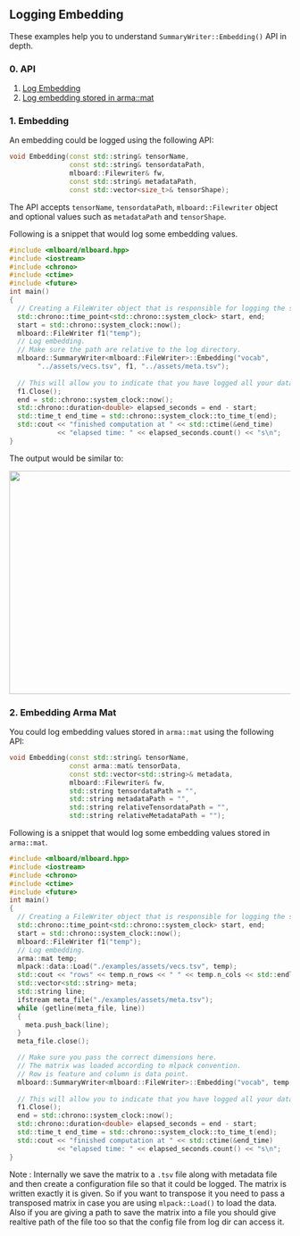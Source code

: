 ## Logging Embedding

These examples help you to understand `SummaryWriter::Embedding()` API in depth.

### 0. API 

  1. [Log Embedding](#1-embedding)
  2. [Log embedding stored in arma::mat](#2-embedding-arma-mat)

### 1. Embedding

An embedding could be logged using the following API:

```cpp
void Embedding(const std::string& tensorName,
               const std::string& tensordataPath,
               mlboard::Filewriter& fw,
               const std::string& metadataPath,
               const std::vector<size_t>& tensorShape);
```

The API accepts `tensorName`, `tensordataPath`, `mlboard::Filewriter` object and optional values such as `metadataPath` and `tensorShape`.

Following is a snippet that would log some embedding values.

```cpp
#include <mlboard/mlboard.hpp>
#include <iostream>
#include <chrono> 
#include <ctime> 
#include <future>
int main()
{
  // Creating a FileWriter object that is responsible for logging the summary.
  std::chrono::time_point<std::chrono::system_clock> start, end; 
  start = std::chrono::system_clock::now(); 
  mlboard::FileWriter f1("temp");
  // Log embedding.
  // Make sure the path are relative to the log directory.
  mlboard::SummaryWriter<mlboard::FileWriter>::Embedding("vocab",
       "../assets/vecs.tsv", f1, "../assets/meta.tsv");
  
  // This will allow you to indicate that you have logged all your data.
  f1.Close();
  end = std::chrono::system_clock::now(); 
  std::chrono::duration<double> elapsed_seconds = end - start; 
  std::time_t end_time = std::chrono::system_clock::to_time_t(end); 
  std::cout << "finished computation at " << std::ctime(&end_time) 
            << "elapsed time: " << elapsed_seconds.count() << "s\n"; 
}
```

The output would be similar to:

<p>
<img src = "assets/embedding.jpg" width = "800" height = "400"/>
</p>

### 2. Embedding Arma Mat

You could log embedding values stored in `arma::mat` using the following API:

```cpp
void Embedding(const std::string& tensorName,
               const arma::mat& tensorData,
               const std::vector<std::string>& metadata,
               mlboard::Filewriter& fw,
               std::string tensordataPath = "",
               std::string metadataPath = "",
               std::string relativeTensordataPath = "",
               std::string relativeMetadataPath = "");
```

Following is a snippet that would log some embedding values stored in `arma::mat`.

```cpp
#include <mlboard/mlboard.hpp>
#include <iostream>
#include <chrono> 
#include <ctime> 
#include <future>
int main()
{
  // Creating a FileWriter object that is responsible for logging the summary.
  std::chrono::time_point<std::chrono::system_clock> start, end; 
  start = std::chrono::system_clock::now(); 
  mlboard::FileWriter f1("temp");
  // Log embedding.
  arma::mat temp;
  mlpack::data::Load("./examples/assets/vecs.tsv", temp);
  std::cout << "rows" << temp.n_rows << " " << temp.n_cols << std::endl;
  std::vector<std::string> meta;
  std::string line;
  ifstream meta_file("./examples/assets/meta.tsv");
  while (getline(meta_file, line))
  {
    meta.push_back(line);
  }
  meta_file.close();

  // Make sure you pass the correct dimensions here.
  // The matrix was loaded according to mlpack convention.
  // Row is feature and column is data point.
  mlboard::SummaryWriter<mlboard::FileWriter>::Embedding("vocab", temp, meta, f1);
  
  // This will allow you to indicate that you have logged all your data.
  f1.Close();
  end = std::chrono::system_clock::now(); 
  std::chrono::duration<double> elapsed_seconds = end - start; 
  std::time_t end_time = std::chrono::system_clock::to_time_t(end); 
  std::cout << "finished computation at " << std::ctime(&end_time) 
            << "elapsed time: " << elapsed_seconds.count() << "s\n"; 
}
```

Note : Internally we save the matrix to a `.tsv` file along with metadata file and then create a configuration file so that it could be logged. The matrix is written exactly it is given. So if you want to transpose it you need to pass a transposed matrix in case you are using `mlpack::Load()` to load the data. Also if you are giving a path to save the matrix into a file you should give realtive path of the file too so that the config file from log dir can access it.
